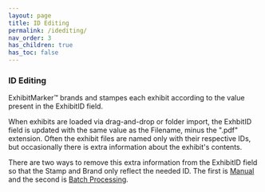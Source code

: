 ```yaml
---
layout: page
title: ID Editing
permalink: /idediting/
nav_order: 3
has_children: true
has_toc: false
---
```


### ID Editing

ExhibitMarker&trade; brands and stampes each exhibit according to the value present in the ExhibitID field.

When exhibits are loaded via drag-and-drop or folder import, the ExhbitID field is updated with the same value as the Filename, minus the ".pdf" extension.  Often the exhibit files are named only with their respective IDs, but occasionally there is extra information about the exhibit's contents.

There are two ways to remove this extra information from the ExhibitID field so that the Stamp and Brand only reflect the needed ID.  The first is [Manual](id_editing_manual.markdown) and the second is [Batch Processing](id_editing_batch.markdown).